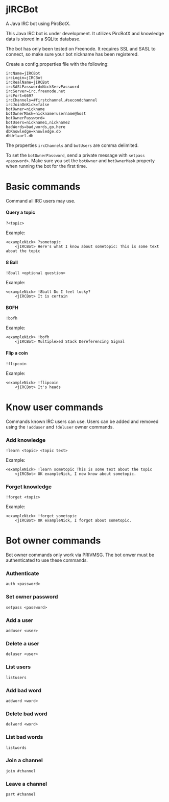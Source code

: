 # jIRCBot
A Java IRC bot using PircBotX.

This Java IRC bot is under development. It utilizes PircBotX and knowledge data is stored in a SQLite database.

The bot has only been tested on Freenode. It requires SSL and SASL to connect, so make sure your bot nickname has been registered.

Create a config.properties file with the following:

    ircName=jIRCBot
    ircLogin=jIRCBot
    ircRealName=jIRCBot
    ircSASLPassword=NickServPassword
    ircServer=irc.freenode.net
    ircPort=6697
    ircChannels=#firstchannel,#secondchannel
    ircJoinOnKick=false
    botOwner=nickname
    botOwnerMask=nickname!username@host
    botOwnerPassword=
    botUsers=nickname1,nickname2
    badWords=bad,words,go,here
    dbKnowledge=knowledge.db
    dbUrl=url.db

The properties `ircChannels` and `botUsers` are comma delimited.

To set the `botOwnerPassword`, send a private message with `setpass <password>`. Make sure you set the `botOwner` and `botOwnerMask` property when running the bot for the first time.

# Basic commands
Command all IRC users may use.

#### Query a topic

    ?<topic>

Example:

    <exampleNick> ?sometopic
        <jIRCBot> Here's what I know about sometopic: This is some text about the topic

#### 8 Ball

    !8ball <optional question>

Example:

    <exampleNick> !8ball Do I feel lucky?
        <jIRCBot> It is certain
    
#### BOFH

    !bofh
    
Example:

    <exampleNick> !bofh
        <jIRCBot> Multiplexed Stack Dereferencing Signal
    
#### Flip a coin

    !flipcoin
    
Example:

    <exampleNick> !flipcoin
        <jIRCBot> It's heads

# Know user commands
Commands known IRC users can use. Users can be added and removed using the `!adduser` and `!deluser` owner commands.

### Add knowledge

    !learn <topic> <topic text>
    
Example:

    <exampleNick> !learn sometopic This is some text about the topic
        <jIRCBot> OK exampleNick, I now know about sometopic.
    
### Forget knowledge

    !forget <topic>
    
Example:

    <exampleNick> !forget sometopic 
        <jIRCBot> OK exampleNick, I forgot about sometopic.

# Bot owner commands
Bot owner commands only work via PRIVMSG. The bot onwer must be authenticated to use these commands.

### Authenticate

    auth <password>

### Set owner password

    setpass <password>
    
### Add a user

    adduser <user>
      
### Delete a user

    deluser <user>
    
### List users

    listusers

### Add bad word

    addword <word>
    
### Delete bad word

    delword <word>
    
### List bad words

    listwords
    
### Join a channel

    join #channel
    
### Leave a channel

    part #channel
